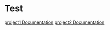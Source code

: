 # Test
[project1 Documentation](https://bellandi.github.io/documentation/project1/latest/)
[project2 Documentation](https://bellandi.github.io/documentation/project2/latest/)
